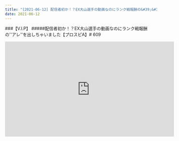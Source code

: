 ```yaml
---
title: "[2021-06-12] 配信者初か！？EX大山選手の動画なのにランク戦報酬の&#39;&#39;アレ&#39;&#39;を出しちゃいました【プロスピA】# 609 他"
date: 2021-06-12
---
```

###【V.I.P】
#####配信者初か！？EX大山選手の動画なのにランク戦報酬の&#39;&#39;アレ&#39;&#39;を出しちゃいました【プロスピA】# 609
<iframe width="560" height="315" src="https://www.youtube.com/embed/ftKvxoaCJBA" frameborder="0" allow="accelerometer; autoplay; clipboard-write; encrypted-media; gyroscope; picture-in-picture" allowfullscreen></iframe>

